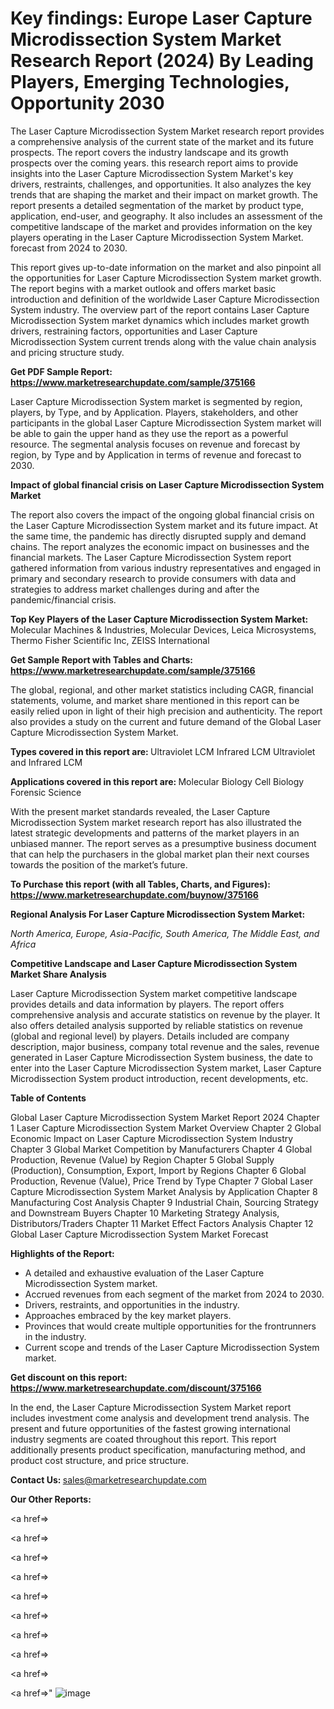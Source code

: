 # Key findings: Europe Laser Capture Microdissection System Market Research Report (2024) By Leading Players, Emerging Technologies, Opportunity 2030

The Laser Capture Microdissection System Market research report provides a comprehensive analysis of the current state of the market and its future prospects. The report covers the industry landscape and its growth prospects over the coming years. this research report aims to provide insights into the Laser Capture Microdissection System Market's key drivers, restraints, challenges, and opportunities. It also analyzes the key trends that are shaping the market and their impact on market growth. The report presents a detailed segmentation of the market by product type, application, end-user, and geography. It also includes an assessment of the competitive landscape of the market and provides information on the key players operating in the Laser Capture Microdissection System Market. forecast from 2024 to 2030.

This report gives up-to-date information on the market and also pinpoint all the opportunities for Laser Capture Microdissection System market growth. The report begins with a market outlook and offers market basic introduction and definition of the worldwide Laser Capture Microdissection System industry. The overview part of the report contains Laser Capture Microdissection System market dynamics which includes market growth drivers, restraining factors, opportunities and Laser Capture Microdissection System current trends along with the value chain analysis and pricing structure study.

<strong><b>Get PDF Sample Report: <a href=https://www.marketresearchupdate.com/sample/375166>https://www.marketresearchupdate.com/sample/375166</a></b></strong>

Laser Capture Microdissection System market is segmented by region, players, by Type, and by Application. Players, stakeholders, and other participants in the global Laser Capture Microdissection System market will be able to gain the upper hand as they use the report as a powerful resource. The segmental analysis focuses on revenue and forecast by region, by Type and by Application in terms of revenue and forecast to 2030.

<strong><b>Impact of global financial crisis on Laser Capture Microdissection System Market</b></strong>

The report also covers the impact of the ongoing global financial crisis on the Laser Capture Microdissection System market and its future impact. At the same time, the pandemic has directly disrupted supply and demand chains. The report analyzes the economic impact on businesses and the financial markets. The Laser Capture Microdissection System report gathered information from various industry representatives and engaged in primary and secondary research to provide consumers with data and strategies to address market challenges during and after the pandemic/financial crisis.

<strong><b>Top Key Players of the Laser Capture Microdissection System Market:
</b></strong>Molecular Machines & Industries, Molecular Devices, Leica Microsystems, Thermo Fisher Scientific Inc, ZEISS International<strong><b>
</b></strong>

<strong><b>Get Sample Report with Tables and Charts: <a href=https://www.marketresearchupdate.com/sample/375166>https://www.marketresearchupdate.com/sample/375166</a></b></strong>

The global, regional, and other market statistics including CAGR, financial statements, volume, and market share mentioned in this report can be easily relied upon in light of their high precision and authenticity. The report also provides a study on the current and future demand of the Global Laser Capture Microdissection System Market.

<strong><b>Types covered in this report are:
</b></strong>Ultraviolet LCM
Infrared LCM
Ultraviolet and Infrared LCM<strong><b>
</b></strong>

<strong><b>Applications covered in this report are:
</b></strong>Molecular Biology
Cell Biology
Forensic Science<strong><b>
</b></strong>

With the present market standards revealed, the Laser Capture Microdissection System market research report has also illustrated the latest strategic developments and patterns of the market players in an unbiased manner. The report serves as a presumptive business document that can help the purchasers in the global market plan their next courses towards the position of the market’s future.

<strong><b>To Purchase this report (with all Tables, Charts, and Figures): <a href=https://www.marketresearchupdate.com/buynow/375166>https://www.marketresearchupdate.com/buynow/375166</a></b></strong>

<strong><b>Regional Analysis For Laser Capture Microdissection System Market:</b></strong>

<em><i>North America, Europe, Asia-Pacific, South America, The Middle East, and Africa</i></em>

<strong><b>Competitive Landscape and Laser Capture Microdissection System Market Share Analysis</b></strong>

Laser Capture Microdissection System market competitive landscape provides details and data information by players. The report offers comprehensive analysis and accurate statistics on revenue by the player. It also offers detailed analysis supported by reliable statistics on revenue (global and regional level) by players. Details included are company description, major business, company total revenue and the sales, revenue generated in Laser Capture Microdissection System business, the date to enter into the Laser Capture Microdissection System market, Laser Capture Microdissection System product introduction, recent developments, etc.

<strong><b>Table of Contents</b></strong>

Global Laser Capture Microdissection System Market Report 2024
Chapter 1 Laser Capture Microdissection System Market Overview
Chapter 2 Global Economic Impact on Laser Capture Microdissection System Industry
Chapter 3 Global Market Competition by Manufacturers
Chapter 4 Global Production, Revenue (Value) by Region
Chapter 5 Global Supply (Production), Consumption, Export, Import by Regions
Chapter 6 Global Production, Revenue (Value), Price Trend by Type
Chapter 7 Global Laser Capture Microdissection System Market Analysis by Application
Chapter 8 Manufacturing Cost Analysis
Chapter 9 Industrial Chain, Sourcing Strategy and Downstream Buyers
Chapter 10 Marketing Strategy Analysis, Distributors/Traders
Chapter 11 Market Effect Factors Analysis
Chapter 12 Global Laser Capture Microdissection System Market Forecast

<strong><b>Highlights of the Report:</b></strong>

- A detailed and exhaustive evaluation of the Laser Capture Microdissection System market.
- Accrued revenues from each segment of the market from 2024 to 2030.
- Drivers, restraints, and opportunities in the industry.
- Approaches embraced by the key market players.
- Provinces that would create multiple opportunities for the frontrunners in the industry.
- Current scope and trends of the Laser Capture Microdissection System market.

<strong><b>Get discount on this report: <a href=https://www.marketresearchupdate.com/discount/375166>https://www.marketresearchupdate.com/discount/375166</a></b></strong>

In the end, the Laser Capture Microdissection System Market report includes investment come analysis and development trend analysis. The present and future opportunities of the fastest growing international industry segments are coated throughout this report. This report additionally presents product specification, manufacturing method, and product cost structure, and price structure.

<strong><b>Contact Us:
</b></strong>sales@marketresearchupdate.com

<strong>Our Other Reports:</strong>

<a href=></a>

<a href=></a>

<a href=></a>

<a href=></a>

<a href=></a>

<a href=></a>

<a href=></a>

<a href=></a>

<a href=></a>

<a href=></a>"
![image](https://github.com/Gayatrikarjule/Market-Analysis-360/assets/97346546/776216cf-df06-4a02-bde8-1cf802e93781)
